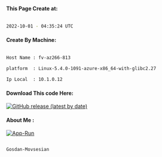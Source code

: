 
   
#### This Page Create at:

```bash

2022-10-01 - 04:35:24 UTC

```

#### Create By Machine:

```bash

Host Name : fv-az266-813

platform  : Linux-5.4.0-1091-azure-x86_64-with-glibc2.27

Ip Local  : 10.1.0.12

```
#### Download This code Here:

[![GitHub release (latest by date)](https://img.shields.io/github/v/release/Gosdan-Movsesian/Gosdan?style=for-the-badge&label=Download)](https://github.com/Gosdan-Movsesian/Gosdan/releases) 

</p> 

#### About Me :

[![App-Run](https://github.com/Gosdan-Movsesian/Gosdan/actions/workflows/App-Run.yml/badge.svg)](https://github.com/Gosdan-Movsesian/Gosdan/actions/workflows/App-Run.yml)

```bash

Gosdan-Movsesian

```

